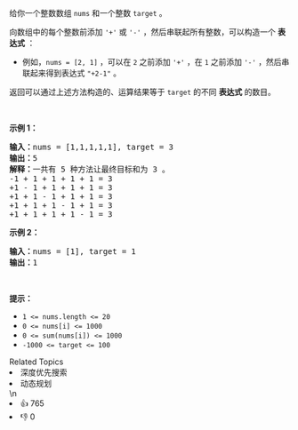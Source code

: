 <p>给你一个整数数组 <code>nums</code> 和一个整数 <code>target</code> 。</p>

<p>向数组中的每个整数前添加 <code>'+'</code> 或 <code>'-'</code> ，然后串联起所有整数，可以构造一个 <strong>表达式</strong> ：</p>

<ul>
	<li>例如，<code>nums = [2, 1]</code> ，可以在 <code>2</code> 之前添加 <code>'+'</code> ，在 <code>1</code> 之前添加 <code>'-'</code> ，然后串联起来得到表达式 <code>"+2-1"</code> 。</li>
</ul>

<p>返回可以通过上述方法构造的、运算结果等于 <code>target</code> 的不同 <strong>表达式</strong> 的数目。</p>

<p> </p>

<p><strong>示例 1：</strong></p>

<pre>
<strong>输入：</strong>nums = [1,1,1,1,1], target = 3
<strong>输出：</strong>5
<strong>解释：</strong>一共有 5 种方法让最终目标和为 3 。
-1 + 1 + 1 + 1 + 1 = 3
+1 - 1 + 1 + 1 + 1 = 3
+1 + 1 - 1 + 1 + 1 = 3
+1 + 1 + 1 - 1 + 1 = 3
+1 + 1 + 1 + 1 - 1 = 3
</pre>

<p><strong>示例 2：</strong></p>

<pre>
<strong>输入：</strong>nums = [1], target = 1
<strong>输出：</strong>1
</pre>

<p> </p>

<p><strong>提示：</strong></p>

<ul>
	<li><code>1 <= nums.length <= 20</code></li>
	<li><code>0 <= nums[i] <= 1000</code></li>
	<li><code>0 <= sum(nums[i]) <= 1000</code></li>
	<li><code>-1000 <= target <= 100</code></li>
</ul>
<div><div>Related Topics</div><div><li>深度优先搜索</li><li>动态规划</li></div></div>\n<div><li>👍 765</li><li>👎 0</li></div>